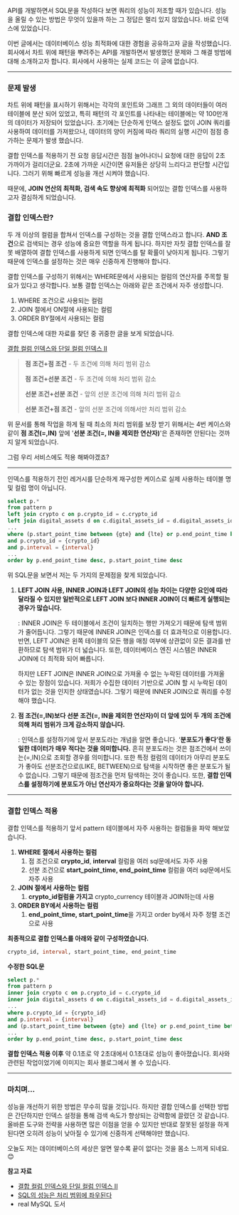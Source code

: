 API를 개발하면서 SQL문을 작성하다 보면 쿼리의 성능이 저조할 때가 있습니다. 성능을 올릴 수 있는 방법은 무엇이 있을까 하는 그 정답은 멀리 있지 않았습니다. 바로 인덱스에 있었습니다.

이번 글에서는 데이터베이스 성능 최적화에 대한 경험을 공유하고자 글을 작성했습니다. 회사에서 차트 위에 패턴을 뿌려주는 API를 개발하면서 발생했던 문제와 그 해결 방법에 대해 소개하고자 합니다.
회사에서 사용하는 실제 코드는 이 글에 없습니다.

---

### 문제 발생

차트 위에 패턴을 표시하기 위해서는 각각의 포인트와 그래프 그 외의 데이터들이 여러 테이블에 분산 되어 있었고, 특히 패턴의 각 포인트를 나타내는 테이블에는 약 100만개의 데이터가 저장되어 있었습니다.
초기에는 단순하게 인덱스 설정도 없이 JOIN 쿼리를 사용하여 데이터를 가져왔으나, 데이터의 양이 커짐에 따라 쿼리의 실행 시간이 점점 증가하는 문제가 발생 했습니다.

결합 인덱스를 적용하기 전 요청 응답시간은 점점 늘어나더니 요청에 대한 응답이 2초 가까이가 걸리더군요.
2초에 가까운 시간이면 유저들은 상당히 느리다고 판단할 시간입니다. 그러기 위해 빠르게 성능을 개선 시켜야 했습니다.

때문에, **JOIN 연산의 최적화, 검색 속도 향상에 최적화** 되어있는 결합 인덱스를 사용하고자 결심하게 되었습니다.

### 결합 인덱스란?

두 개 이상의 컬럼을 합쳐서 인덱스를 구성하는 것을 결합 인덱스라고 합니다. **AND 조건**으로 검색되는 경우 성능에 중요한 역할을 하게 됩니다. 하지만 자칫 결합 인덱스를 잘못 배열하여 결합 인덱스를 사용하게 되면 인덱스를 탈 확률이 낮아지게 됩니다. 그렇기 때문에 인덱스를 설정하는 것은 매우 신중하게 진행해야 합니다.

결합 인덱스를 구성하기 위해서는 WHERE문에서 사용되는 컬럼의 연산자를 주목할 필요가 있다고 생각합니다. 보통 결합 인덱스는 아래와 같은 조건에서 자주 생성합니다.

1. WHERE 조건으로 사용되는 컬럼
2. JOIN 절에서 ON절에 사용되는 컬럼
3. ORDER BY절에서 사용되는 컬럼

결합 인덱스에 대한 자료를 찾던 중 귀중한 글을 보게 되었습니다.

[결합 컬럼 인덱스와 단일 컬럼 인덱스 II](https://dataonair.or.kr/db-tech-reference/d-lounge/expert-column/?mod=document&pageid=1&keyword=결합+컬럼+인덱스와+단일+컬럼+인덱스&uid=53233)

> **점 조건+점 조건** - 두 조건에 의해 처리 범위 감소
>
>
> **점 조건+선분 조건** - 두 조건에 의해 처리 범위 감소
>
> **선분 조건+선분 조건** - 앞의 선분 조건에 의해 처리 범위 감소
>
> **선분 조건+점 조건** - 앞의 선분 조건에 의해서만 처리 범위 감소

위 문서를 통해 작업을 하게 될 때 최소의 처리 범위를 보장 받기 위해서는 4번 케이스와 같이 **점 조건(=,IN)** 앞에 '**선분 조건(=, IN을 제외한 연산자)**'은 존재하면 안된다는 것까지 알게 되었습니다.

그럼 우리 서비스에도 적용 해봐야겠죠?

---

인덱스를 적용하기 전인 레거시를 단순하게 재구성한 케이스로 실제 사용하는 테이블 명 및 컬럼 명이 아닙니다.

```sql
select p.*
from pattern p
left join crypto c on p.crypto_id = c.crypto_id
left join digital_assets d on c.digital_assets_id = d.digital_assets_id
...
where (p.start_point_time between {gte} and {lte} or p.end_point_time between {gte} and {lte})
and p.crypto_id = {crypto_id}
and p.interval = {interval}
...
order by p.end_point_time desc, p.start_point_time desc
```

위 SQL문을 보면서 저는 두 가지의 문제점을 찾게 되었습니다.

1. **LEFT JOIN 사용, INNER JOIN과 LEFT JOIN의 성능 차이는 다양한 요인에 따라 달라질 수 있지만 일반적으로 LEFT JOIN 보다 INNER JOIN이 더 빠르게 실행되는 경우가 많습니다.**

   : INNER JOIN은 두 테이블에서 조건이 일치하는 행만 가져오기 때문에 탐색 범위가 줄어듭니다. 그렇기 때문에 INNER JOIN은 인덱스를 더 효과적으로 이용합니다. 반면, LEFT JOIN은 왼쪽 테이블의 모든 행을 매칭 여부에 상관없이 모든 결과를 반환하므로 탐색 범위가 더 넓습니다. 또한, 데이터베이스 엔진 시스템은 INNER JOIN에 더 최적화 되어 빠릅니다.

   하지만 LEFT JOIN은 INNER JOIN으로 가져올 수 없는 누락된 데이터를 가져올 수 있는 장점이 있습니다. 저희가 수집한 데이터 기반으로 JOIN 할 시 누락된 데이터가 없는 것을 인지한 상태였습니다. 그렇기 때문에 INNER JOIN으로 쿼리를 수정해야 했습니다.

2. **점 조건(=,IN)보다 선분 조건(=, IN을 제외한 연산자)이 더 앞에 있어 두 개의 조건에 의해 처리 범위가 크게 감소하지 않습니다.**

   : 인덱스를 설정하기에 앞서 분포도라는 개념을 알면 좋습니다. ‘**분포도가 좋다’란 동일한 데이터가 매우 적다는 것을 의미합니다.** 흔히 분포도라는 것은 점조건에서 쓰이는(=,IN)으로 조회할 경우를 의미합니다. 또한 특정 컬럼의 데이터가 아무리 분포도가 좋아도 선분조건으로(LIKE, BETWEEN)으로 탐색을 시작하면 좋은 분포도가 될 수 없습니다. 그렇기 때문에 점조건을 먼저 탐색하는 것이 좋습니다. 또한, **결합 인덱스를 설정하기에 분포도가 아닌 연산자가 중요하다는 것을 알아야 합니다.**


---

### 결합 인덱스 적용

결합 인덱스를 적용하기 앞서 pattern 테이블에서 자주 사용하는 컬럼들을 파악 해보았습니다.

1. **WHERE 절에서 사용하는 컬럼**
    1. 점 조건으로 **crypto_id**, **interval** 컬럼을 여러 sql문에서도 자주 사용
    2. 선분 조건으로 **start_point_time, end_point_time** 컬럼을 여러 sql문에서도 자주 사용
2. **JOIN 절에서 사용하는 컬럼**
    1. **crypto_id컬럼을 가지고** crypto_currency 테이블과 JOIN하는데 사용
3. **ORDER BY에서 사용하는 컬럼**
    1. **end_point_time, start_point_time**을 가지고 order by에서 자주 정렬 조건으로 사용

**최종적으로 결합 인덱스를 아래와 같이 구성하였습니다.**

```sql
crypto_id, interval, start_point_time, end_point_time
```

**수정한 SQL문**

```sql
select p.*
from pattern p
inner join crypto c on p.crypto_id = c.crypto_id
inner join digital_assets d on c.digital_assets_id = d.digital_assets_id
...
where p.crypto_id = {crypto_id}
and p.interval = {interval}
and (p.start_point_time between {gte} and {lte} or p.end_point_time between {gte} and {lte})
...
order by p.end_point_time desc, p.start_point_time desc
```

**결합 인덱스 적용 이후**
약 0.1초로 약 2초대에서 0.1초대로 성능이 좋아졌습니다. 회사와 관련된 작업이었기에 이미지는 회사 블로그에서 볼 수 있습니다.

---

### 마치며…

성능을 개선하기 위한 방법은 무수히 많을 것입니다. 하지만 결합 인덱스를 선택한 방법은 간단하지만 인덱스 설정을 통해 검색 속도가 향상되는 강력함에 끌렸던 것 같습니다. 올바른 도구와 전략을 사용하면 많은 이점을 얻을 수 있지만 반대로 잘못된 설정을 하게 된다면 오히려 성능이 낮아질 수 있기에 신중하게 선택해야만 했습니다.

오늘도 저는 데이터베이스의 세상은 알면 알수록 끝이 없다는 것을 몸소 느끼게 되네요.😊

**참고 자료**
- [결합 컬럼 인덱스와 단일 컬럼 인덱스 II](https://dataonair.or.kr/db-tech-reference/d-lounge/expert-column/?mod=document&pageid=1&keyword=결합+컬럼+인덱스와+단일+컬럼+인덱스&uid=53233)
- [SQL의 성능은 처리 범위에 좌우된다](http://www.gurubee.net/lecture/2228)
- real MySQL 도서
